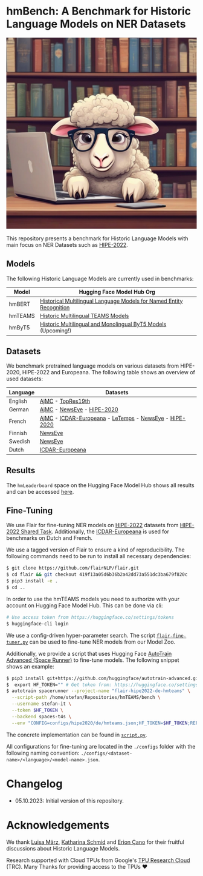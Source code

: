 # hmBench: A Benchmark for Historic Language Models on NER Datasets

![hmBench](cute_library_sheep.jpeg)

This repository presents a benchmark for Historic Language Models with main focus on NER Datasets such as
[HIPE-2022](https://github.com/hipe-eval/HIPE-2022-data/tree/main).

## Models

The following Historic Language Models are currently used in benchmarks:

| Model   | Hugging Face Model Hub Org                                                                            |
|---------|-------------------------------------------------------------------------------------------------------|
| hmBERT  | [Historical Multilingual Language Models for Named Entity Recognition](https://huggingface.co/hmbert) |
| hmTEAMS | [Historic Multilingual TEAMS Models](https://huggingface.co/hmteams)                                  |
| hmByT5  | [Historic Multilingual and Monolingual ByT5 Models](https://huggingface.co/hmbyt5) (Upcoming!)        |

## Datasets

We benchmark pretrained language models on various datasets from HIPE-2020, HIPE-2022 and Europeana. The following table
shows an overview of used datasets:

| Language | Datasets                                                         |
|----------|------------------------------------------------------------------|
| English  | [AjMC] - [TopRes19th]                                            |
| German   | [AjMC] - [NewsEye] - [HIPE-2020]                                 |
| French   | [AjMC] - [ICDAR-Europeana] - [LeTemps] - [NewsEye] - [HIPE-2020] |
| Finnish  | [NewsEye]                                                        |
| Swedish  | [NewsEye]                                                        |
| Dutch    | [ICDAR-Europeana]                                                |

[AjMC]: https://github.com/hipe-eval/HIPE-2022-data/blob/main/documentation/README-ajmc.md
[NewsEye]: https://github.com/hipe-eval/HIPE-2022-data/blob/main/documentation/README-newseye.md
[TopRes19th]: https://github.com/hipe-eval/HIPE-2022-data/blob/main/documentation/README-topres19th.md
[ICDAR-Europeana]: https://github.com/stefan-it/historic-domain-adaptation-icdar
[LeTemps]: https://github.com/hipe-eval/HIPE-2022-data/blob/main/documentation/README-letemps.md
[HIPE-2020]: https://github.com/hipe-eval/HIPE-2022-data/blob/main/documentation/README-hipe2020.md

## Results

The `hmLeaderboard` space on the Hugging Face Model Hub shows all results and can be
accessed [here](https://huggingface.co/spaces/hmbench/hmLeaderboard).

## Fine-Tuning

We use Flair for fine-tuning NER models on [HIPE-2022](https://github.com/hipe-eval/HIPE-2022-data) datasets from
[HIPE-2022 Shared Task](https://hipe-eval.github.io/HIPE-2022/). Additionally, the
[ICDAR-Europeana](https://github.com/stefan-it/historic-domain-adaptation-icdar) is used for benchmarks on Dutch and
French.

We use a tagged version of Flair to ensure a kind of reproducibility. The following commands need to be run to install
all necessary dependencies:

```bash
$ git clone https://github.com/flairNLP/flair.git
$ cd flair && git checkout 419f13a05d6b36b2a42dd73a551dc3ba679f820c
$ pip3 install -e .
$ cd ..
```

In order to use the hmTEAMS models you need to authorize with your account on Hugging Face Model Hub. This can be done
via cli:

```bash
# Use access token from https://huggingface.co/settings/tokens
$ huggingface-cli login
```

We use a config-driven hyper-parameter search. The script [`flair-fine-tuner.py`](flair-fine-tuner.py) can be used to
fine-tune NER models from our Model Zoo.

Additionally, we provide a script that uses Hugging Face
[AutoTrain Advanced (Space Runner)](https://github.com/huggingface/autotrain-advanced) to fine-tune models.
The following snippet shows an example:

```bash
$ pip3 install git+https://github.com/huggingface/autotrain-advanced.git
$  export HF_TOKEN="" # Get token from: https://huggingface.co/settings/tokens
$ autotrain spacerunner --project-name "flair-hipe2022-de-hmteams" \
  --script-path /home/stefan/Repositories/hmTEAMS/bench \
  --username stefan-it \
  --token $HF_TOKEN \
  --backend spaces-t4s \
  --env "CONFIG=configs/hipe2020/de/hmteams.json;HF_TOKEN=$HF_TOKEN;REPO_NAME=stefan-it/autotrain-flair-hipe2022-de-hmteams"
```

The concrete implementation can be found in [`script.py`](script.py).

All configurations for fine-tuning are located in the `./configs` folder with the following naming convention:
`./configs/<dataset-name>/<language>/<model-name>.json`.

# Changelog

* 05.10.2023: Initial version of this repository.

# Acknowledgements

We thank [Luisa März](https://github.com/LuisaMaerz), [Katharina Schmid](https://github.com/schmika) and
[Erion Çano](https://github.com/erionc) for their fruitful discussions about Historic Language Models.

Research supported with Cloud TPUs from Google's [TPU Research Cloud](https://sites.research.google/trc/about/) (TRC).
Many Thanks for providing access to the TPUs ❤️